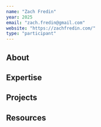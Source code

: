```yaml
---
name: "Zach Fredin"
year: 2025
email: "zach.fredin@gmail.com"
website: "https://zachfredin.com/"
type: "participant"
---
```


## About 

## Expertise

## Projects

## Resources 